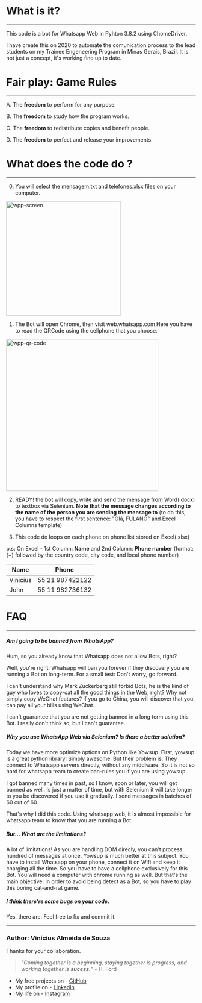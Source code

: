 <h1>What is it?</h1>
  <hr>
  
This code is a bot for Whatsapp Web in Pyhton 3.8.2 using ChomeDriver.

I have create this on 2020 to automate the comunication process to the lead students on my Trainee Engeneering Program in Minas Gerais, Brazil. It is not just a concept, it's working fine up to date.

<h1>Fair play: Game Rules</h1>
<hr>

A. The <b>freedom</b> to perform for any purpose.</n>

B. The <b>freedom</b> to study how the program works.</n>

C. The <b>freedom</b> to redistribute copies and benefit people.</n>

D. The <b>freedom</b> to perfect and release your improvements.</n>


<h1>What does the code do ?</h1>
<hr>

0. You will select the mensagem.txt and telefones.xlsx files on your computer.</n>

<img width="304" alt="wpp-screen" src="https://user-images.githubusercontent.com/39459689/92387870-ad613b00-f0ec-11ea-8f7c-b06d17d9a3d8.png">

1. The Bot will open Chrome, then visit web.whatsapp.com</n>
Here you have to read the QRCode using the cellphone that you choose.

<img width="404" alt="wpp-qr-code" src="https://user-images.githubusercontent.com/39459689/92387947-cff35400-f0ec-11ea-8141-b0cd9d0244ec.png">

2. READY! the bot will copy, write and send the mensage from Word(.docx) to textbox via Selenium. <b>Note that the message changes according to the name of the person you are sending the mensage to</b> (to do this, you have to respect the first sentence: "Olá, FULANO" and Excel Columns template)</n>

3. This code do loops on each phone on phone list stored on Excel(.xlsx)</n>

p.s: On Excel - 1st Column: <b>Name</b> and 2nd Column: <b>Phone number</b> (format:  (+) followed by the country code, city code, and local phone number)    

Name | Phone
-------|--------
Vinicius | 55 21 987422122
John| 55 11 982736132

<h1>FAQ</h1>
<hr>
<h5>Am I going to be banned from WhatsApp?</h5>
Hum, so you already know that Whatsapp does not allow Bots, right?

Well, you're right: Whatsapp will ban you forever if they discovery you are running a Bot on long-term. For a small test: Don't worry, go forward.

I can't understand why Mark Zuckerberg still forbid Bots, he is the kind of guy who loves to copy-cat all the good things in the Web, right? Why not simply copy WeChat features? if you go to China, you will discover that you can pay all your bills using WeChat.

I can't guarantee that you are not getting banned in a long term using this Bot. I really don't think so, but I can't guarantee.


<h5>Why you use WhatsApp Web via Selenium? Is there a better solution?</h5>
Today we have more optimize options on Python like Yowsup.
First, yowsup is a great python library! Simply awesome.
But their problem is: They connect to Whatsapp servers directly, without any middlware. So it is not so hard for whatsapp team to create ban-rules you if you are using yowsup.

I got banned many times in past, so I know, soon or later, you will get banned as well. Is just a matter of time, but with Selenium it will take longer to you be discovered if you use it gradually. I send messages in batches of 60 out of 60. 

That's why I did this code. Using whatsapp web, it is almost impossible for whatsapp team to know that you are running a Bot.


<h5>But... What are the limitations?</h5>
A lot of limitations!
As you are handling DOM direcly, you can't process hundred of messages at once. Yowsup is much better at this subject.
You have to install Whatsapp on your phone, connect it on Wifi and keep it charging all the time. So you have to have a cellphone exclusively for this Bot. You will need a computer with chrome running as well. But that's the main objective: In order to avoid being detect as a Bot, so you have to play this boring cat-and-rat game.

<h5>I think there're some bugs on your code.</h5>
Yes, there are.
Feel free to fix and commit it.


<hr>

### **Author: Vinícius Almeida de Souza**

Thanks for your collaboration.

> _"Coming together is a beginning,
> staying together is progress,
> and working together is **sucess.**"_ - H. Ford

- My free projects on - [GitHub](https://github.com/valmsou)
- My profile on - [LinkedIn](https://www.linkedin.com/in/valmsou/?originalSubdomain=br)
- My life on - [Instagram](https://www.instagram.com/v.alma_br/)
 
